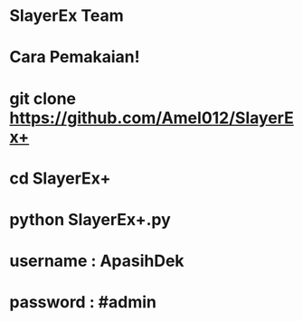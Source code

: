 # SlayerEx Team
# Cara Pemakaian!
# git clone https://github.com/Amel012/SlayerEx+
# cd SlayerEx+
# python SlayerEx+.py
# username : ApasihDek
# password : #admin
